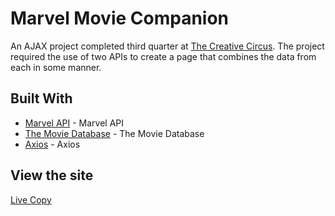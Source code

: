 # Marvel Movie Companion

An AJAX project completed third quarter at [The Creative Circus](http://creativecircus.edu). The project required the use of two APIs to create a page that combines the data from each in some manner.


## Built With

* [Marvel API](https://developer.marvel.com/) - Marvel API
* [The Movie Database](https://www.themoviedb.org/documentation/api) - The Movie Database
* [Axios](https://github.com/axios) - Axios

## View the site

[Live Copy](http://angelicadewit.com/marvel)

